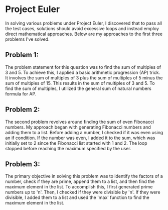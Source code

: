 # Project Euler 

In solving various problems under Project Euler, I discovered that to pass all the test cases, solutions should avoid excessive loops and instead employ direct mathematical approaches. Below are my approaches to the first three problems I've solved.

## Problem 1: 

The problem statement for this question was to find the sum of multiples of 3 and 5. To achieve this, I applied a basic arithmetic progression (AP) trick. It involves the sum of multiples of 3 plus the sum of multiples of 5 minus the sum of multiples of 15. This results in the sum of multiples of 3 and 5. To find the sum of multiples, I utilized the general sum of natural numbers formula for AP.

## Problem 2: 

The second problem revolves around finding the sum of even Fibonacci numbers. My approach began with generating Fibonacci numbers and adding them to a list. Before adding a number, I checked if it was even using an if condition. If the number was even, I added it to the sum, which was initially set to 2 since the Fibonacci list started with 1 and 2. The loop stopped before reaching the maximum specified by the user.

## Problem 3: 

The primary objective in solving this problem was to identify the factors of a number, check if they are prime, append them to a list, and then find the maximum element in the list. To accomplish this, I first generated prime numbers up to 'n'. Then, I checked if they were divisible by 'n'. If they were divisible, I added them to a list and used the 'max' function to find the maximum element in the list.

